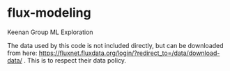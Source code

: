 # flux-modeling
Keenan Group ML Exploration

The data used by this code is not included directly, but can be downloaded from here: https://fluxnet.fluxdata.org/login/?redirect_to=/data/download-data/ . This is to respect their data policy.
